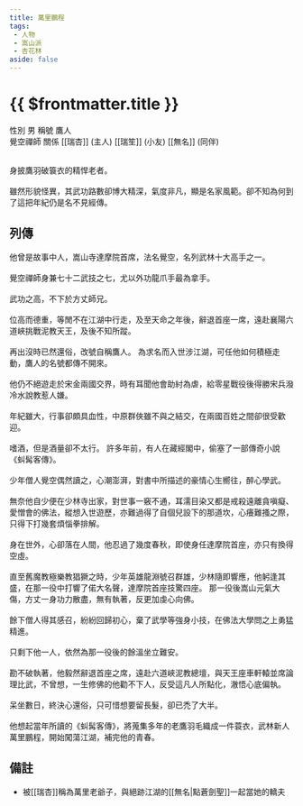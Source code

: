 ```yaml
---
title: 萬里鵬程
tags:
 - 人物
 - 嵩山派
 - 杏花林
aside: false
---
```


# {{ $frontmatter.title }}

<ChTabs position="bottom">
	<ChTab title="萬里鵬程">
		<Ch src='/images/characters/special6/normal.png' position='right'/>
		<ChName nameZh='萬里鵬程' nameEn='Wan Li Peng Cheng' position='right' />
		<ChTable>
			<ChTr>
				<ChTd isTitle=true>
					性別
				</ChTd>
				<ChTd>
					男
				</ChTd>
			</ChTr>
			<ChTr>
				<ChTd isTitle=true>
					稱號
				</ChTd>
				<ChTd>
					鷹人<br>覺空禪師
				</ChTd>
			</ChTr>
			<ChTr>
				<ChTd isTitle=true position='center'>
					關係
				</ChTd>
			</ChTr>
			<ChTr>
				<ChTd position='center'>
					[[瑞杏]] (主人)
				</ChTd>
			</ChTr>
			<ChTr>
				<ChTd position='center'>
					[[瑞笙]] (小友)
				</ChTd>
			</ChTr>
			<ChTr>
				<ChTd position='center'>
					[[無名]] (同伴)
				</ChTd>
			</ChTr>
		</ChTable>
	</ChTab>
</ChTabs>
<br><br>

身披鷹羽破簑衣的精悍老者。
<br><br>
雖然形貌怪異，其武功路數卻博大精深，氣度非凡，顯是名家風範。卻不知為何到了這把年紀仍是名不見經傳。

## 列傳

<Tabs>
  <Tab title="列傳一">
	他曾是故事中人，嵩山寺達摩院首席，法名覺空，名列武林十大高手之一。<br><br>
	覺空禪師身兼七十二武技之七，尤以外功龍爪手最為拿手。<br><br>
	武功之高，不下於方丈師兄。<br><br>
	位高而德重，等閒不在江湖中行走，及至天命之年後，辭退首座一席，遠赴襄陽六道峽挑戰泥教天王，及後不知所蹤。<br><br>
	再出沒時已然還俗，改號自稱鷹人。
  </Tab>
  <Tab title="列傳二">
	為求名而入世涉江湖，可任他如何積極走動，鷹人的名號都傳不開來。<br><br>
	他仍不絕遊走於宋金兩國交界，時有耳聞他會助紂為虐，給零星戰役後得勝宋兵潑冷水說教惹人嫌。<br><br>
	年紀雖大，行事卻頗具血性，中原群俠雖不與之結交，在兩國百姓之間卻很受歡迎。<br><br>
	嗜酒，但是酒量卻不太行。
  </Tab>
  <Tab title="列傳三">
	許多年前，有人在藏經閣中，偷塞了一部傳奇小說《虯髯客傳》。<br><br>
	少年僧人覺空偶然讀之，心潮澎湃，對書中所描述的豪情心生嚮往，醉心學武。<br><br>
	無奈他自少便在少林寺出家，對世事一竅不通，耳濡目染又都是戒殺遠離貪嗔癡、愛憎會的佛法，縱想入世遊歷，亦難過得了自個兒設下的那道坎，心癢難搔之際，只得下打幾套煩惱拳排解。<br><br>
	身在世外，心卻落在人間，他忍過了幾度春秋，即使身任達摩院首座，亦只有換得空虛。<br><br>
	直至舊魔教極樂教猖獗之時，少年英雄龍淵號召群雄，少林隨即響應，他躬逢其盛，在那一役中打響了偌大名聲，達摩院首座技驚四座。
  </Tab>
  <Tab title="列傳四">
	那一役後嵩山元氣大傷，方丈一身功力散盡，無有執著，反更加虔心向佛。<br><br>
	餘下僧人得其感召，紛紛回歸初心，棄了武學等強身小技，在佛法大學問之上勇猛精進。<br><br>
	只剩下他一人，依然為那一役後的餘溫坐立難安。<br><br>
	勘不破執著，他毅然辭退首座之席，遠赴六道峽泥教總壇，與天王座車軒轅並席論理比武，不曾想，一生修佛的他勸不下人，反受這凡人所點化，澈悟心底偏執。<br><br>
	呆坐數日，終決心還俗，只可惜想要留長髮，卻已禿了大半。<br><br>
	他想起當年所讀的《虯髯客傳》，將蒐集多年的老鷹羽毛織成一件蓑衣，武林新人萬里鵬程，開始闖蕩江湖，補完他的青春。
  </Tab>
</Tabs>

## 備註

- 被[[瑞杏]]稱為萬里老爺子，與絕跡江湖的[[無名|點蒼劍聖]]一起當她的轎夫
